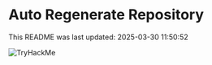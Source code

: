 # Auto Regenerate Repository

This README was last updated: 2025-03-30 11:50:52

 ![TryHackMe](https://tryhackme.com/badge/533634)